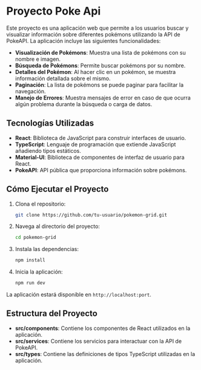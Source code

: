 # Proyecto Poke Api

Este proyecto es una aplicación web que permite a los usuarios buscar y visualizar información sobre diferentes pokémons utilizando la API de PokeAPI. La aplicación incluye las siguientes funcionalidades:

- **Visualización de Pokémons**: Muestra una lista de pokémons con su nombre e imagen.
- **Búsqueda de Pokémons**: Permite buscar pokémons por su nombre.
- **Detalles del Pokémon**: Al hacer clic en un pokémon, se muestra información detallada sobre el mismo.
- **Paginación**: La lista de pokémons se puede paginar para facilitar la navegación.
- **Manejo de Errores**: Muestra mensajes de error en caso de que ocurra algún problema durante la búsqueda o carga de datos.

## Tecnologías Utilizadas

- **React**: Biblioteca de JavaScript para construir interfaces de usuario.
- **TypeScript**: Lenguaje de programación que extiende JavaScript añadiendo tipos estáticos.
- **Material-UI**: Biblioteca de componentes de interfaz de usuario para React.
- **PokeAPI**: API pública que proporciona información sobre pokémons.

## Cómo Ejecutar el Proyecto

1. Clona el repositorio:
   ```bash
   git clone https://github.com/tu-usuario/pokemon-grid.git
   ```
2. Navega al directorio del proyecto:
   ```bash
   cd pokemon-grid
   ```
3. Instala las dependencias:
   ```bash
   npm install
   ```
4. Inicia la aplicación:
   ```bash
   npm run dev
   ```

La aplicación estará disponible en `http://localhost:port`.

## Estructura del Proyecto

- **src/components**: Contiene los componentes de React utilizados en la aplicación.
- **src/services**: Contiene los servicios para interactuar con la API de PokeAPI.
- **src/types**: Contiene las definiciones de tipos TypeScript utilizadas en la aplicación.
